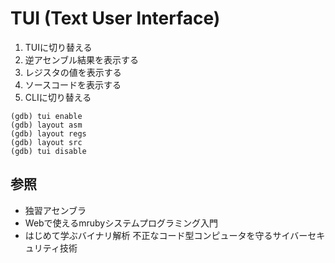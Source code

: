 # TUI (Text User Interface)
1. TUIに切り替える
2. 逆アセンブル結果を表示する
3. レジスタの値を表示する
4. ソースコードを表示する
5. CLIに切り替える
```
(gdb) tui enable
(gdb) layout asm
(gdb) layout regs
(gdb) layout src
(gdb) tui disable
```

## 参照
- 独習アセンブラ
- Webで使えるmrubyシステムプログラミング入門
- はじめて学ぶバイナリ解析 不正なコード型コンピュータを守るサイバーセキュリティ技術
